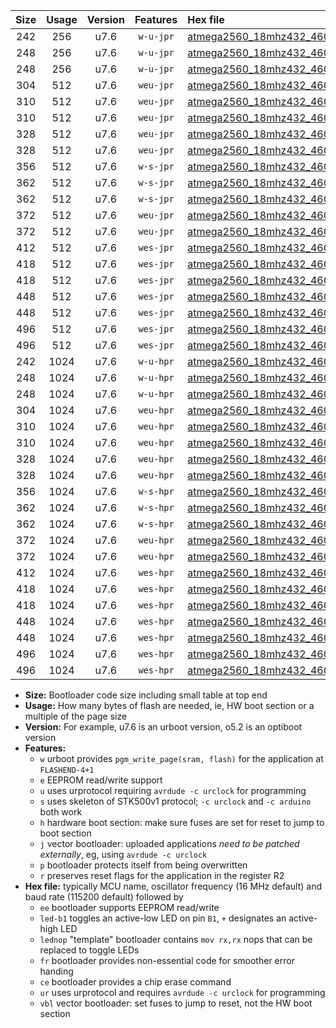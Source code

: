 |Size|Usage|Version|Features|Hex file|
|:-:|:-:|:-:|:-:|:--|
|242|256|u7.6|`w-u-jpr`|[atmega2560_18mhz432_460800bps_ur_vbl.hex](https://raw.githubusercontent.com/stefanrueger/urboot/main/bootloaders/atmega2560/fcpu_18mhz432/460800_bps/atmega2560_18mhz432_460800bps_ur_vbl.hex)|
|248|256|u7.6|`w-u-jpr`|[atmega2560_18mhz432_460800bps_led+b7_ur_vbl.hex](https://raw.githubusercontent.com/stefanrueger/urboot/main/bootloaders/atmega2560/fcpu_18mhz432/460800_bps/atmega2560_18mhz432_460800bps_led+b7_ur_vbl.hex)|
|248|256|u7.6|`w-u-jpr`|[atmega2560_18mhz432_460800bps_lednop_ur_vbl.hex](https://raw.githubusercontent.com/stefanrueger/urboot/main/bootloaders/atmega2560/fcpu_18mhz432/460800_bps/atmega2560_18mhz432_460800bps_lednop_ur_vbl.hex)|
|304|512|u7.6|`weu-jpr`|[atmega2560_18mhz432_460800bps_ee_ur_vbl.hex](https://raw.githubusercontent.com/stefanrueger/urboot/main/bootloaders/atmega2560/fcpu_18mhz432/460800_bps/atmega2560_18mhz432_460800bps_ee_ur_vbl.hex)|
|310|512|u7.6|`weu-jpr`|[atmega2560_18mhz432_460800bps_ee_led+b7_ur_vbl.hex](https://raw.githubusercontent.com/stefanrueger/urboot/main/bootloaders/atmega2560/fcpu_18mhz432/460800_bps/atmega2560_18mhz432_460800bps_ee_led+b7_ur_vbl.hex)|
|310|512|u7.6|`weu-jpr`|[atmega2560_18mhz432_460800bps_ee_lednop_ur_vbl.hex](https://raw.githubusercontent.com/stefanrueger/urboot/main/bootloaders/atmega2560/fcpu_18mhz432/460800_bps/atmega2560_18mhz432_460800bps_ee_lednop_ur_vbl.hex)|
|328|512|u7.6|`weu-jpr`|[atmega2560_18mhz432_460800bps_ee_led+b7_fr_ur_vbl.hex](https://raw.githubusercontent.com/stefanrueger/urboot/main/bootloaders/atmega2560/fcpu_18mhz432/460800_bps/atmega2560_18mhz432_460800bps_ee_led+b7_fr_ur_vbl.hex)|
|328|512|u7.6|`weu-jpr`|[atmega2560_18mhz432_460800bps_ee_lednop_fr_ur_vbl.hex](https://raw.githubusercontent.com/stefanrueger/urboot/main/bootloaders/atmega2560/fcpu_18mhz432/460800_bps/atmega2560_18mhz432_460800bps_ee_lednop_fr_ur_vbl.hex)|
|356|512|u7.6|`w-s-jpr`|[atmega2560_18mhz432_460800bps_vbl.hex](https://raw.githubusercontent.com/stefanrueger/urboot/main/bootloaders/atmega2560/fcpu_18mhz432/460800_bps/atmega2560_18mhz432_460800bps_vbl.hex)|
|362|512|u7.6|`w-s-jpr`|[atmega2560_18mhz432_460800bps_led+b7_vbl.hex](https://raw.githubusercontent.com/stefanrueger/urboot/main/bootloaders/atmega2560/fcpu_18mhz432/460800_bps/atmega2560_18mhz432_460800bps_led+b7_vbl.hex)|
|362|512|u7.6|`w-s-jpr`|[atmega2560_18mhz432_460800bps_lednop_vbl.hex](https://raw.githubusercontent.com/stefanrueger/urboot/main/bootloaders/atmega2560/fcpu_18mhz432/460800_bps/atmega2560_18mhz432_460800bps_lednop_vbl.hex)|
|372|512|u7.6|`weu-jpr`|[atmega2560_18mhz432_460800bps_ee_led+b7_fr_ce_ur_vbl.hex](https://raw.githubusercontent.com/stefanrueger/urboot/main/bootloaders/atmega2560/fcpu_18mhz432/460800_bps/atmega2560_18mhz432_460800bps_ee_led+b7_fr_ce_ur_vbl.hex)|
|372|512|u7.6|`weu-jpr`|[atmega2560_18mhz432_460800bps_ee_lednop_fr_ce_ur_vbl.hex](https://raw.githubusercontent.com/stefanrueger/urboot/main/bootloaders/atmega2560/fcpu_18mhz432/460800_bps/atmega2560_18mhz432_460800bps_ee_lednop_fr_ce_ur_vbl.hex)|
|412|512|u7.6|`wes-jpr`|[atmega2560_18mhz432_460800bps_ee_vbl.hex](https://raw.githubusercontent.com/stefanrueger/urboot/main/bootloaders/atmega2560/fcpu_18mhz432/460800_bps/atmega2560_18mhz432_460800bps_ee_vbl.hex)|
|418|512|u7.6|`wes-jpr`|[atmega2560_18mhz432_460800bps_ee_led+b7_vbl.hex](https://raw.githubusercontent.com/stefanrueger/urboot/main/bootloaders/atmega2560/fcpu_18mhz432/460800_bps/atmega2560_18mhz432_460800bps_ee_led+b7_vbl.hex)|
|418|512|u7.6|`wes-jpr`|[atmega2560_18mhz432_460800bps_ee_lednop_vbl.hex](https://raw.githubusercontent.com/stefanrueger/urboot/main/bootloaders/atmega2560/fcpu_18mhz432/460800_bps/atmega2560_18mhz432_460800bps_ee_lednop_vbl.hex)|
|448|512|u7.6|`wes-jpr`|[atmega2560_18mhz432_460800bps_ee_led+b7_fr_vbl.hex](https://raw.githubusercontent.com/stefanrueger/urboot/main/bootloaders/atmega2560/fcpu_18mhz432/460800_bps/atmega2560_18mhz432_460800bps_ee_led+b7_fr_vbl.hex)|
|448|512|u7.6|`wes-jpr`|[atmega2560_18mhz432_460800bps_ee_lednop_fr_vbl.hex](https://raw.githubusercontent.com/stefanrueger/urboot/main/bootloaders/atmega2560/fcpu_18mhz432/460800_bps/atmega2560_18mhz432_460800bps_ee_lednop_fr_vbl.hex)|
|496|512|u7.6|`wes-jpr`|[atmega2560_18mhz432_460800bps_ee_led+b7_fr_ce_vbl.hex](https://raw.githubusercontent.com/stefanrueger/urboot/main/bootloaders/atmega2560/fcpu_18mhz432/460800_bps/atmega2560_18mhz432_460800bps_ee_led+b7_fr_ce_vbl.hex)|
|496|512|u7.6|`wes-jpr`|[atmega2560_18mhz432_460800bps_ee_lednop_fr_ce_vbl.hex](https://raw.githubusercontent.com/stefanrueger/urboot/main/bootloaders/atmega2560/fcpu_18mhz432/460800_bps/atmega2560_18mhz432_460800bps_ee_lednop_fr_ce_vbl.hex)|
|242|1024|u7.6|`w-u-hpr`|[atmega2560_18mhz432_460800bps_ur.hex](https://raw.githubusercontent.com/stefanrueger/urboot/main/bootloaders/atmega2560/fcpu_18mhz432/460800_bps/atmega2560_18mhz432_460800bps_ur.hex)|
|248|1024|u7.6|`w-u-hpr`|[atmega2560_18mhz432_460800bps_led+b7_ur.hex](https://raw.githubusercontent.com/stefanrueger/urboot/main/bootloaders/atmega2560/fcpu_18mhz432/460800_bps/atmega2560_18mhz432_460800bps_led+b7_ur.hex)|
|248|1024|u7.6|`w-u-hpr`|[atmega2560_18mhz432_460800bps_lednop_ur.hex](https://raw.githubusercontent.com/stefanrueger/urboot/main/bootloaders/atmega2560/fcpu_18mhz432/460800_bps/atmega2560_18mhz432_460800bps_lednop_ur.hex)|
|304|1024|u7.6|`weu-hpr`|[atmega2560_18mhz432_460800bps_ee_ur.hex](https://raw.githubusercontent.com/stefanrueger/urboot/main/bootloaders/atmega2560/fcpu_18mhz432/460800_bps/atmega2560_18mhz432_460800bps_ee_ur.hex)|
|310|1024|u7.6|`weu-hpr`|[atmega2560_18mhz432_460800bps_ee_led+b7_ur.hex](https://raw.githubusercontent.com/stefanrueger/urboot/main/bootloaders/atmega2560/fcpu_18mhz432/460800_bps/atmega2560_18mhz432_460800bps_ee_led+b7_ur.hex)|
|310|1024|u7.6|`weu-hpr`|[atmega2560_18mhz432_460800bps_ee_lednop_ur.hex](https://raw.githubusercontent.com/stefanrueger/urboot/main/bootloaders/atmega2560/fcpu_18mhz432/460800_bps/atmega2560_18mhz432_460800bps_ee_lednop_ur.hex)|
|328|1024|u7.6|`weu-hpr`|[atmega2560_18mhz432_460800bps_ee_led+b7_fr_ur.hex](https://raw.githubusercontent.com/stefanrueger/urboot/main/bootloaders/atmega2560/fcpu_18mhz432/460800_bps/atmega2560_18mhz432_460800bps_ee_led+b7_fr_ur.hex)|
|328|1024|u7.6|`weu-hpr`|[atmega2560_18mhz432_460800bps_ee_lednop_fr_ur.hex](https://raw.githubusercontent.com/stefanrueger/urboot/main/bootloaders/atmega2560/fcpu_18mhz432/460800_bps/atmega2560_18mhz432_460800bps_ee_lednop_fr_ur.hex)|
|356|1024|u7.6|`w-s-hpr`|[atmega2560_18mhz432_460800bps.hex](https://raw.githubusercontent.com/stefanrueger/urboot/main/bootloaders/atmega2560/fcpu_18mhz432/460800_bps/atmega2560_18mhz432_460800bps.hex)|
|362|1024|u7.6|`w-s-hpr`|[atmega2560_18mhz432_460800bps_led+b7.hex](https://raw.githubusercontent.com/stefanrueger/urboot/main/bootloaders/atmega2560/fcpu_18mhz432/460800_bps/atmega2560_18mhz432_460800bps_led+b7.hex)|
|362|1024|u7.6|`w-s-hpr`|[atmega2560_18mhz432_460800bps_lednop.hex](https://raw.githubusercontent.com/stefanrueger/urboot/main/bootloaders/atmega2560/fcpu_18mhz432/460800_bps/atmega2560_18mhz432_460800bps_lednop.hex)|
|372|1024|u7.6|`weu-hpr`|[atmega2560_18mhz432_460800bps_ee_led+b7_fr_ce_ur.hex](https://raw.githubusercontent.com/stefanrueger/urboot/main/bootloaders/atmega2560/fcpu_18mhz432/460800_bps/atmega2560_18mhz432_460800bps_ee_led+b7_fr_ce_ur.hex)|
|372|1024|u7.6|`weu-hpr`|[atmega2560_18mhz432_460800bps_ee_lednop_fr_ce_ur.hex](https://raw.githubusercontent.com/stefanrueger/urboot/main/bootloaders/atmega2560/fcpu_18mhz432/460800_bps/atmega2560_18mhz432_460800bps_ee_lednop_fr_ce_ur.hex)|
|412|1024|u7.6|`wes-hpr`|[atmega2560_18mhz432_460800bps_ee.hex](https://raw.githubusercontent.com/stefanrueger/urboot/main/bootloaders/atmega2560/fcpu_18mhz432/460800_bps/atmega2560_18mhz432_460800bps_ee.hex)|
|418|1024|u7.6|`wes-hpr`|[atmega2560_18mhz432_460800bps_ee_led+b7.hex](https://raw.githubusercontent.com/stefanrueger/urboot/main/bootloaders/atmega2560/fcpu_18mhz432/460800_bps/atmega2560_18mhz432_460800bps_ee_led+b7.hex)|
|418|1024|u7.6|`wes-hpr`|[atmega2560_18mhz432_460800bps_ee_lednop.hex](https://raw.githubusercontent.com/stefanrueger/urboot/main/bootloaders/atmega2560/fcpu_18mhz432/460800_bps/atmega2560_18mhz432_460800bps_ee_lednop.hex)|
|448|1024|u7.6|`wes-hpr`|[atmega2560_18mhz432_460800bps_ee_led+b7_fr.hex](https://raw.githubusercontent.com/stefanrueger/urboot/main/bootloaders/atmega2560/fcpu_18mhz432/460800_bps/atmega2560_18mhz432_460800bps_ee_led+b7_fr.hex)|
|448|1024|u7.6|`wes-hpr`|[atmega2560_18mhz432_460800bps_ee_lednop_fr.hex](https://raw.githubusercontent.com/stefanrueger/urboot/main/bootloaders/atmega2560/fcpu_18mhz432/460800_bps/atmega2560_18mhz432_460800bps_ee_lednop_fr.hex)|
|496|1024|u7.6|`wes-hpr`|[atmega2560_18mhz432_460800bps_ee_led+b7_fr_ce.hex](https://raw.githubusercontent.com/stefanrueger/urboot/main/bootloaders/atmega2560/fcpu_18mhz432/460800_bps/atmega2560_18mhz432_460800bps_ee_led+b7_fr_ce.hex)|
|496|1024|u7.6|`wes-hpr`|[atmega2560_18mhz432_460800bps_ee_lednop_fr_ce.hex](https://raw.githubusercontent.com/stefanrueger/urboot/main/bootloaders/atmega2560/fcpu_18mhz432/460800_bps/atmega2560_18mhz432_460800bps_ee_lednop_fr_ce.hex)|

- **Size:** Bootloader code size including small table at top end
- **Usage:** How many bytes of flash are needed, ie, HW boot section or a multiple of the page size
- **Version:** For example, u7.6 is an urboot version, o5.2 is an optiboot version
- **Features:**
  + `w` urboot provides `pgm_write_page(sram, flash)` for the application at `FLASHEND-4+1`
  + `e` EEPROM read/write support
  + `u` uses urprotocol requiring `avrdude -c urclock` for programming
  + `s` uses skeleton of STK500v1 protocol; `-c urclock` and `-c arduino` both work
  + `h` hardware boot section: make sure fuses are set for reset to jump to boot section
  + `j` vector bootloader: uploaded applications *need to be patched externally*, eg, using `avrdude -c urclock`
  + `p` bootloader protects itself from being overwritten
  + `r` preserves reset flags for the application in the register R2
- **Hex file:** typically MCU name, oscillator frequency (16 MHz default) and baud rate (115200 default) followed by
  + `ee` bootloader supports EEPROM read/write
  + `led-b1` toggles an active-low LED on pin `B1`, `+` designates an active-high LED
  + `lednop` "template" bootloader contains `mov rx,rx` nops that can be replaced to toggle LEDs
  + `fr` bootloader provides non-essential code for smoother error handing
  + `ce` bootloader provides a chip erase command
  + `ur` uses urprotocol and requires `avrdude -c urclock` for programming
  + `vbl` vector bootloader: set fuses to jump to reset, not the HW boot section
